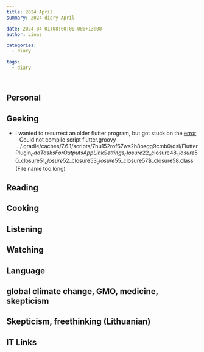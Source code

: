```yaml
---
title: 2024 April
summary: 2024 diary April

date: 2024-04-01T08:00:00.000+13:00
author: Linas

categories:
  - diary

tags:
  - diary

---
```


## Personal


## Geeking 

* I wanted to resurrect an older flutter program, but got stuck on the [error](https://github.com/flutter/flutter/issues/138748) - Could not compile script flutter.groovy - 
.../.gradle/caches/7.6.1/scripts/7hu152rof67ws2h8osgg9cmb0/dsl/FlutterPlugin$_addTasksForOutputsAppLinkSettings_closure22$_closure48$_closure50$_closure51$_closure52$_closure53$_closure55$_closure57$_closure58.class (File name too long)

## Reading



## Cooking


## Listening 

## Watching


## Language


## global climate change, GMO, medicine, skepticism

## Skepticism, freethinking (Lithuanian)


## IT Links




